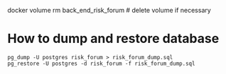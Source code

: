 docker volume rm back_end_risk_forum # delete volume if necessary

# How to dump and restore database
```
pg_dump -U postgres risk_forum > risk_forum_dump.sql
pg_restore -U postgres -d risk_forum -f risk_forum_dump.sql
```
